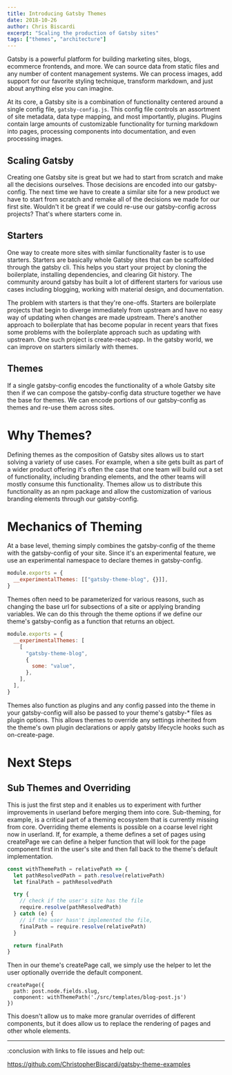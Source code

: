 ```yaml
---
title: Introducing Gatsby Themes
date: 2018-10-26
author: Chris Biscardi
excerpt: "Scaling the production of Gatsby sites"
tags: ["themes", "architecture"]
---
```


Gatsby is a powerful platform for building marketing sites, blogs,
ecommerce frontends, and more. We can source data from static files
and any number of content management systems. We can process images,
add support for our favorite styling technique, transform markdown,
and just about anything else you can imagine.

At its core, a Gatsby site is a combination of functionality centered
around a single config file, `gatsby-config.js`. This config file
controls an assortment of site metadata, data type mapping, and most
importantly, plugins. Plugins contain large amounts of customizable
functionality for turning markdown into pages, processing components
into documentation, and even processing images.

## Scaling Gatsby

Creating one Gatsby site is great but we had to start from scratch and
make all the decisions ourselves. Those decisions are encoded into our
gatsby-config. The next time we have to create a similar site for a
new product we have to start from scratch and remake all of the
decisions we made for our first site. Wouldn't it be great if we could
re-use our gatsby-config across projects? That's where starters come
in.

## Starters

One way to create more sites with similar functionality faster is to
use starters. Starters are basically whole Gatsby sites that can be
scaffolded through the gatsby cli. This helps you start your project
by cloning the boilerplate, installing dependencies, and clearing Git
history. The community around gatsby has built a lot of different
starters for various use cases including blogging, working with
material design, and documentation.

The problem with starters is that they're one-offs. Starters are
boilerplate projects that begin to diverge immediately from upstream
and have no easy way of updating when changes are made
upstream. There's another approach to boilerplate that has become
popular in recent years that fixes some problems with the boilerplate
approach such as updating with upstream. One such project is
create-react-app. In the gatsby world, we can improve on starters
similarly with themes.

## Themes

If a single gatsby-config encodes the functionality of a whole Gatsby
site then if we can compose the gatsby-config data structure together
we have the base for themes. We can encode portions of our
gatsby-config as themes and re-use them across sites.

# Why Themes?

Defining themes as the composition of Gatsby sites allows us to start
solving a variety of use cases. For example, when a site gets built as
part of a wider product offering it's often the case that one team
will build out a set of functionality, including branding elements,
and the other teams will mostly consume this functionality. Themes
allow us to distribute this functionality as an npm package and allow
the customization of various branding elements through our
gatsby-config.

# Mechanics of Theming

At a base level, theming simply combines the gatsby-config of the
theme with the gatsby-config of your site. Since it's an experimental
feature, we use an experimental namespace to declare themes in
gatsby-config.

```js
module.exports = {
  __experimentalThemes: [["gatsby-theme-blog", {}]],
}
```

Themes often need to be parameterized for various reasons, such as
changing the base url for subsections of a site or applying branding
variables. We can do this through the theme options if we define our
theme's gatsby-config as a function that returns an object.

```js
module.exports = {
  __experimentalThemes: [
    [
      "gatsby-theme-blog",
      {
        some: "value",
      },
    ],
  ],
}
```

Themes also function as plugins and any config passed into the theme
in your gatsby-config will also be passed to your theme's gatsby-\*
files as plugin options. This allows themes to override any settings
inherited from the theme's own plugin declarations or apply gatsby
lifecycle hooks such as on-create-page.

# Next Steps

## Sub Themes and Overriding

This is just the first step and it enables us to experiment with
further improvements in userland before merging them into
core. Sub-theming, for example, is a critical part of a theming
ecosystem that is currently missing from core. Overriding theme
elements is possible on a coarse level right now in userland. If, for
example, a theme defines a set of pages using createPage we can define
a helper function that will look for the page component first in the
user's site and then fall back to the theme's default implementation.

```js
const withThemePath = relativePath => {
  let pathResolvedPath = path.resolve(relativePath)
  let finalPath = pathResolvedPath

  try {
    // check if the user's site has the file
    require.resolve(pathResolvedPath)
  } catch (e) {
    // if the user hasn't implemented the file,
    finalPath = require.resolve(relativePath)
  }

  return finalPath
}
```

Then in our theme's createPage call, we simply use the helper to let
the user optionally override the default component.

```
createPage({
  path: post.node.fields.slug,
  component: withThemePath('./src/templates/blog-post.js')
})
```

This doesn't allow us to make more granular overrides of different
components, but it does allow us to replace the rendering of pages and
other whole elements.

---

:conclusion with links to file issues and help out:

https://github.com/ChristopherBiscardi/gatsby-theme-examples
